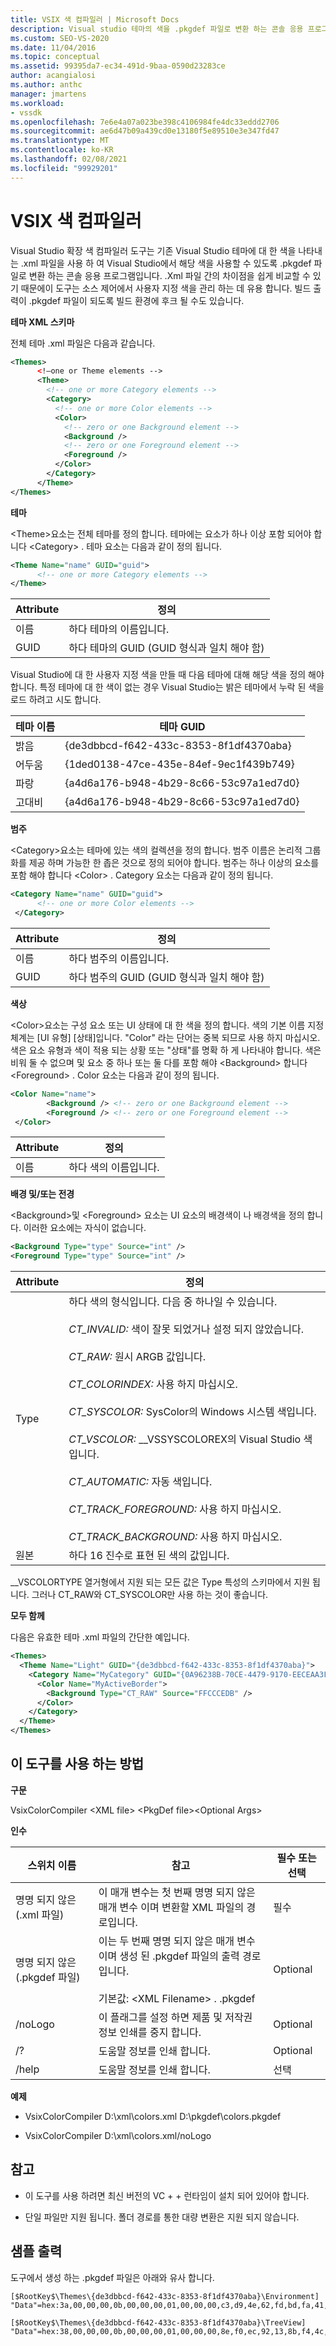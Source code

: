 ```yaml
---
title: VSIX 색 컴파일러 | Microsoft Docs
description: Visual studio 테마의 색을 .pkgdef 파일로 변환 하는 콘솔 응용 프로그램 인 Visual Studio 확장 색 컴파일러 도구에 대해 알아봅니다.
ms.custom: SEO-VS-2020
ms.date: 11/04/2016
ms.topic: conceptual
ms.assetid: 99395da7-ec34-491d-9baa-0590d23283ce
author: acangialosi
ms.author: anthc
manager: jmartens
ms.workload:
- vssdk
ms.openlocfilehash: 7e6e4a07a023be398c4106984fe4dc33eddd2706
ms.sourcegitcommit: ae6d47b09a439cd0e13180f5e89510e3e347fd47
ms.translationtype: MT
ms.contentlocale: ko-KR
ms.lasthandoff: 02/08/2021
ms.locfileid: "99929201"
---
```

# <a name="vsix-color-compiler"></a>VSIX 색 컴파일러
Visual Studio 확장 색 컴파일러 도구는 기존 Visual Studio 테마에 대 한 색을 나타내는 .xml 파일을 사용 하 여 Visual Studio에서 해당 색을 사용할 수 있도록 .pkgdef 파일로 변환 하는 콘솔 응용 프로그램입니다. .Xml 파일 간의 차이점을 쉽게 비교할 수 있기 때문에이 도구는 소스 제어에서 사용자 지정 색을 관리 하는 데 유용 합니다. 빌드 출력이 .pkgdef 파일이 되도록 빌드 환경에 후크 될 수도 있습니다.

 **테마 XML 스키마**

 전체 테마 .xml 파일은 다음과 같습니다.

```xml
<Themes>
      <!—one or Theme elements -->
      <Theme>
        <!-- one or more Category elements -->
        <Category>
          <!-- one or more Color elements -->
          <Color>
            <!-- zero or one Background element -->
            <Background />
            <!-- zero or one Foreground element -->
            <Foreground />
          </Color>
        </Category>
      </Theme>
</Themes>
```

 **테마**

 \<Theme>요소는 전체 테마를 정의 합니다. 테마에는 요소가 하나 이상 포함 되어야 합니다 \<Category> . 테마 요소는 다음과 같이 정의 됩니다.

```xml
<Theme Name="name" GUID="guid">
      <!-- one or more Category elements -->
</Theme>
```

|**Attribute**|**정의**|
|-|-|
|이름|하다 테마의 이름입니다.|
|GUID|하다 테마의 GUID (GUID 형식과 일치 해야 함)|

 Visual Studio에 대 한 사용자 지정 색을 만들 때 다음 테마에 대해 해당 색을 정의 해야 합니다. 특정 테마에 대 한 색이 없는 경우 Visual Studio는 밝은 테마에서 누락 된 색을 로드 하려고 시도 합니다.

|**테마 이름**|**테마 GUID**|
|-|-|
|밝음|{de3dbbcd-f642-433c-8353-8f1df4370aba}|
|어두움|{1ded0138-47ce-435e-84ef-9ec1f439b749}|
|파랑|{a4d6a176-b948-4b29-8c66-53c97a1ed7d0}|
|고대비|{a4d6a176-b948-4b29-8c66-53c97a1ed7d0}|

 **범주**

 \<Category>요소는 테마에 있는 색의 컬렉션을 정의 합니다. 범주 이름은 논리적 그룹화를 제공 하며 가능한 한 좁은 것으로 정의 되어야 합니다. 범주는 하나 이상의 요소를 포함 해야 합니다 \<Color> . Category 요소는 다음과 같이 정의 됩니다.

```xml
<Category Name="name" GUID="guid">
      <!-- one or more Color elements -->
 </Category>
```

|**Attribute**|**정의**|
|-|-|
|이름|하다 범주의 이름입니다.|
|GUID|하다 범주의 GUID (GUID 형식과 일치 해야 함)|

 **색상**

 \<Color>요소는 구성 요소 또는 UI 상태에 대 한 색을 정의 합니다. 색의 기본 이름 지정 체계는 [UI 유형] [상태]입니다. "Color" 라는 단어는 중복 되므로 사용 하지 마십시오. 색은 요소 유형과 색이 적용 되는 상황 또는 "상태"를 명확 하 게 나타내야 합니다. 색은 비워 둘 수 없으며 및 요소 중 하나 또는 둘 다를 포함 해야 \<Background> 합니다 \<Foreground> . Color 요소는 다음과 같이 정의 됩니다.

```xml
<Color Name="name">
        <Background /> <!-- zero or one Background element -->
        <Foreground /> <!-- zero or one Foreground element -->
 </Color>
```

|**Attribute**|**정의**|
|-|-|
|이름|하다 색의 이름입니다.|

 **배경 및/또는 전경**

 \<Background>및 \<Foreground> 요소는 UI 요소의 배경색이 나 배경색을 정의 합니다. 이러한 요소에는 자식이 없습니다.

```xml
<Background Type="type" Source="int" />
<Foreground Type="type" Source="int" />
```

|**Attribute**|**정의**|
|-|-|
|Type|하다 색의 형식입니다. 다음 중 하나일 수 있습니다.<br /><br /> *CT_INVALID:* 색이 잘못 되었거나 설정 되지 않았습니다.<br /><br /> *CT_RAW:* 원시 ARGB 값입니다.<br /><br /> *CT_COLORINDEX:* 사용 하지 마십시오.<br /><br /> *CT_SYSCOLOR:* SysColor의 Windows 시스템 색입니다.<br /><br /> *CT_VSCOLOR:* __VSSYSCOLOREX의 Visual Studio 색입니다.<br /><br /> *CT_AUTOMATIC:* 자동 색입니다.<br /><br /> *CT_TRACK_FOREGROUND:* 사용 하지 마십시오.<br /><br /> *CT_TRACK_BACKGROUND:* 사용 하지 마십시오.|
|원본|하다 16 진수로 표현 된 색의 값입니다.|

 __VSCOLORTYPE 열거형에서 지원 되는 모든 값은 Type 특성의 스키마에서 지원 됩니다. 그러나 CT_RAW와 CT_SYSCOLOR만 사용 하는 것이 좋습니다.

 **모두 함께**

 다음은 유효한 테마 .xml 파일의 간단한 예입니다.

```xml
<Themes>
  <Theme Name="Light" GUID="{de3dbbcd-f642-433c-8353-8f1df4370aba}">
    <Category Name="MyCategory" GUID="{0A96238B-70CE-4479-9170-EECEAA3FCD58}">
      <Color Name="MyActiveBorder">
        <Background Type="CT_RAW" Source="FFCCCEDB" />
      </Color>
    </Category>
  </Theme>
</Themes>
```

## <a name="how-to-use-the-tool"></a>이 도구를 사용 하는 방법
 **구문**

 VsixColorCompiler \<XML file> \<PkgDef file>\<Optional Args>

 **인수**

|**스위치 이름**|**참고**|**필수 또는 선택**|
|-|-|-|
|명명 되지 않은 (.xml 파일)|이 매개 변수는 첫 번째 명명 되지 않은 매개 변수 이며 변환할 XML 파일의 경로입니다.|필수|
|명명 되지 않은 (.pkgdef 파일)|이는 두 번째 명명 되지 않은 매개 변수 이며 생성 된 .pkgdef 파일의 출력 경로입니다.<br /><br /> 기본값: \<XML Filename> . .pkgdef|Optional|
|/noLogo|이 플래그를 설정 하면 제품 및 저작권 정보 인쇄를 중지 합니다.|Optional|
|/?|도움말 정보를 인쇄 합니다.|Optional|
|/help|도움말 정보를 인쇄 합니다.|선택|

 **예제**

- VsixColorCompiler D:\xml\colors.xml D:\pkgdef\colors.pkgdef

- VsixColorCompiler D:\xml\colors.xml/noLogo

## <a name="notes"></a>참고

- 이 도구를 사용 하려면 최신 버전의 VC + + 런타임이 설치 되어 있어야 합니다.

- 단일 파일만 지원 됩니다. 폴더 경로를 통한 대량 변환은 지원 되지 않습니다.

## <a name="sample-output"></a>샘플 출력
 도구에서 생성 하는 .pkgdef 파일은 아래와 유사 합니다.

```
[$RootKey$\Themes\{de3dbbcd-f642-433c-8353-8f1df4370aba}\Environment]
"Data"=hex:3a,00,00,00,0b,00,00,00,01,00,00,00,c3,d9,4e,62,fd,bd,fa,41,96,c3,7c,82,4e,a3,2e,3d,01,00,00,00,0c,00,00,00,41,63,74,69,76,65,42,6f,72,64,65,72,01,cc,ce,db,ff,01,33,31,24,ff

[$RootKey$\Themes\{de3dbbcd-f642-433c-8353-8f1df4370aba}\TreeView]
"Data"=hex:38,00,00,00,0b,00,00,00,01,00,00,00,8e,f0,ec,92,13,8b,f4,4c,99,e9,ae,26,92,38,21,85,01,00,00,00,0a,00,00,00,42,61,63,6b,67,72,6f,75,6e,64,01,f5,f5,f5,ff,01,1e,1e,1e,ff
```
